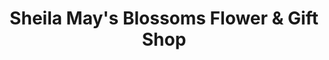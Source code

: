 ---
title: "Sheila May's Blossoms Flower & Gift Shop"
url: /los-banos/sheila-mays-blossoms-flower-und-gift-shop/
shop: Blumen
---